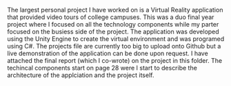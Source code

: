 The largest personal project I have worked on is a Virtual Reality application that provided video tours of college campuses.
This was a duo final year project where I focused on all the technology components while my parter focused on the busiess side of the project.
The application was developed using the Unity Engine to create the virtual environment and was programed using C#.
The projects file are currently too big to upload onto Github but a live demonstration of the application can be done upon request.
I have attached the final report (which I co-wrote) on the project in this folder. 
The techincal components start on page 28 were I start to describe the architecture of the applciation and the project itself.